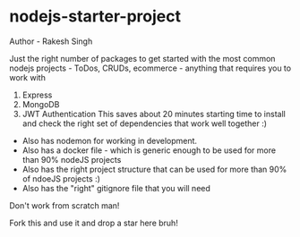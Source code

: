 # nodejs-starter-project

Author - Rakesh Singh 

Just the right number of packages to get started with the most common nodejs projects - ToDos, CRUDs, ecommerce - anything that requires you to work with 
1. Express 
2. MongoDB 
3. JWT Authentication
This saves about 20 minutes starting time to install and check the right set of dependencies that work well together :)

- Also has nodemon for working in development.
- Also has a docker file - which is generic enough to be used for more than 90% nodeJS projects
- Also has the right project structure that can be used for more than 90% of ndoeJS projects :)
- Also has the "right" gitignore file that you will need

Don't work from scratch man!

Fork this and use it and drop a star here bruh!
```
